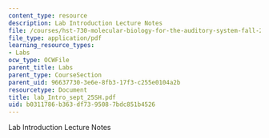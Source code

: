 ```yaml
---
content_type: resource
description: Lab Introduction Lecture Notes
file: /courses/hst-730-molecular-biology-for-the-auditory-system-fall-2002/b0311786b363df7395087bdc851b4526_lab_Intro_sept_25SH.pdf
file_type: application/pdf
learning_resource_types:
- Labs
ocw_type: OCWFile
parent_title: Labs
parent_type: CourseSection
parent_uid: 96637730-3e6e-8fb3-17f3-c255e0104a2b
resourcetype: Document
title: lab_Intro_sept_25SH.pdf
uid: b0311786-b363-df73-9508-7bdc851b4526
---
```

Lab Introduction Lecture Notes

